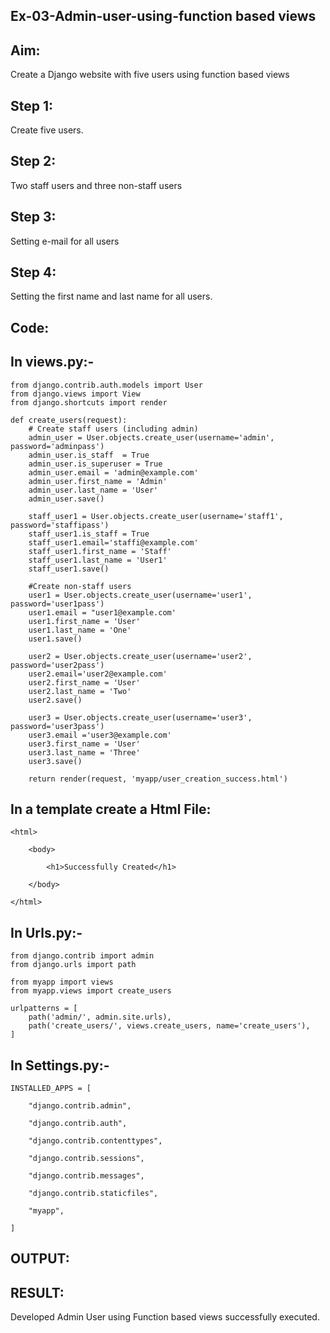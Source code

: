 ## Ex-03-Admin-user-using-function based views 

## Aim: 

Create a Django website with five users using function based views 

## Step 1: 

Create five users. 

## Step 2: 

Two staff users and three non-staff users 

## Step 3: 

Setting e-mail for all users 

## Step 4: 

Setting the first name and last name for all users. 

## Code: 

## In views.py:- 
```
from django.contrib.auth.models import User
from django.views import View 
from django.shortcuts import render

def create_users(request):
    # Create staff users (including admin)
    admin_user = User.objects.create_user(username='admin', password='adminpass')
    admin_user.is_staff  = True
    admin_user.is_superuser = True
    admin_user.email = 'admin@example.com'
    admin_user.first_name = 'Admin'
    admin_user.last_name = 'User'
    admin_user.save()

    staff_user1 = User.objects.create_user(username='staff1', password='staffipass')
    staff_user1.is_staff = True
    staff_user1.email='staffi@example.com'
    staff_user1.first_name = 'Staff'
    staff_user1.last_name = 'User1'
    staff_user1.save()

    #Create non-staff users
    user1 = User.objects.create_user(username='user1', password='user1pass')
    user1.email = "user1@example.com'
    user1.first_name = 'User'
    user1.last_name = 'One'
    user1.save()

    user2 = User.objects.create_user(username='user2', password='user2pass')
    user2.email='user2@example.com'
    user2.first_name = 'User'
    user2.last_name = 'Two'
    user2.save()

    user3 = User.objects.create_user(username='user3', password='user3pass')
    user3.email ='user3@example.com'
    user3.first_name = 'User'
    user3.last_name = 'Three'
    user3.save()

    return render(request, 'myapp/user_creation_success.html')
```
## In a template create a Html File: 
```
<html> 

    <body> 

        <h1>Successfully Created</h1> 

    </body> 

</html> 
```

## In Urls.py:- 
```
from django.contrib import admin
from django.urls import path

from myapp import views
from myapp.views import create_users

urlpatterns = [
    path('admin/', admin.site.urls),
    path('create_users/', views.create_users, name='create_users'),
]
```
## In Settings.py:- 
```
INSTALLED_APPS = [ 

    "django.contrib.admin", 

    "django.contrib.auth", 

    "django.contrib.contenttypes", 

    "django.contrib.sessions", 

    "django.contrib.messages", 

    "django.contrib.staticfiles", 

    "myapp", 

] 
 ```

## OUTPUT: 

## RESULT: 

Developed Admin User using Function based views successfully executed. 

 
 

 

 

 
